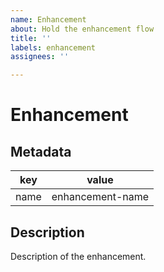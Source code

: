 ```yaml
---
name: Enhancement
about: Hold the enhancement flow
title: ''
labels: enhancement
assignees: ''

---
```


# Enhancement

## Metadata

| key | value |
| ----| ----- |
| name | enhancement-name |

## Description

Description of the enhancement.
